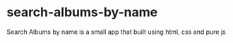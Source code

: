 # search-albums-by-name
Search Albums by name is a small app that built using html, css and pure js
